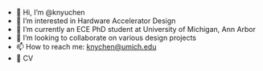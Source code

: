 - 👋 Hi, I’m @knyuchen
- 👀 I’m interested in Hardware Accelerator Design
- 🌱 I’m currently an ECE PhD student at University of Michigan, Ann Arbor
- 💞️ I’m looking to collaborate on various design projects
- 📫 How to reach me: knychen@umich.edu
- 📜 CV
<!---
knyuchen/knyuchen is a ✨ special ✨ repository because its `README.md` (this file) appears on your GitHub profile.
You can click the Preview link to take a look at your changes.
--->
